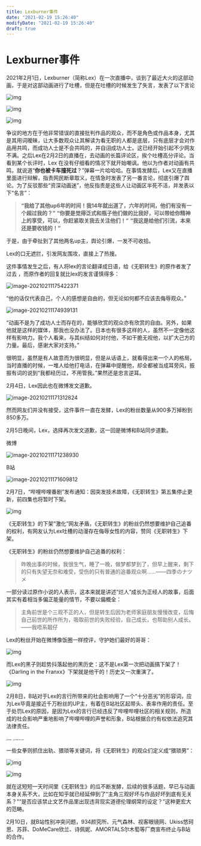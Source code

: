 ```yaml
---
title: Lexburner事件
date: "2021-02-19 15:26:40"
modifyDate: "2021-02-19 15:26:40"
draft: true
---
```

# Lexburner事件

2021年2月1日，Lexburner（简称Lex）在一次直播中，谈到了最近大火的这部动画，于是对这部动画进行了吐槽，但是在吐槽的时候发生了失言，发表了以下言论

![img](images/v2-3068a4da238cb118f2a37b8ed97158f7_720w.jpg)

![img](images/v2-8ce56b7a6dc7f998c61e3b024713d6b9_720w.jpg)

![img](images/v2-2fbf4aad35e34f399f802111979d151d_720w.jpg)

争议的地方在于他非常错误的直接批判作品的观众，而不是角色或作品本身，尤其是其用词暧昧，让大多数观众让其解读为看无职的人都是底层，只有底层才会对作品用共鸣，而成功人士是不会共鸣的，并自诩成功人士。这已经开始引起不少网友不满。之后Lex在2月2日的直播在，去动画的长篇评论区，挨个吐槽高分评论。当看到某个长评时，Lex 在没有仔细看的情况下就开始嘲讽。他以为作者对动画有共鸣，就说道“**你也被卡车撞死过**？”弹幕一片哈哈哈。在事情发酵后，Lex又在直播里面进行辩解，指责网民断章取义，在情急时发表了另一番言论，彻底引爆了舆论。为了反驳那些“资深动画迷”，他反指责是这些人让动画区半死不活，并发表以下“名言”：

> **“我给了其他up6年的时间！我14年就出道了，六年的时间，他们有没有一个超过我的？”**
> **“你要是觉得泛式和瓶子他们做的比我好，可以带给你精神上的享受，可以，你赶紧取关我去关注他们！”**
> **“我这是给他们引流，本来还是要收钱的！”**

于是，由于牵扯到了其他两名up主，舆论引爆，一发不可收拾。

Lex的口无遮拦，引发网友围攻，直接上了热搜。

这件事情发生之后，有人将lex的言论翻译成日语，给《无职转生》的原作者发了过去 ，而原作者的回复就比lex的发言谨慎得多：

![image-20210211175422371](images/image-20210211175422371.png)

“他的话仅代表自己，个人的感想是自由的，但无论如何都不应该去侮辱观众。”

![image-20210211174939131](images/image-20210211174939131.png)

“动画不是为了成功人士而存在的，能够欣赏的观众亦有欣赏的自由。另外，如果他就是这样的媒体，那我也没办法了。日本也有很多这样的人，虽然不一定像他这样有影响力。我个人看来，与其纠结如何对付他，不如干脆无视他，以扩大己方的力量。最后，感谢大家对支持。”

很明显，虽然是有人故意而为很明显，但是从话语上，就看得出来一个人的格局，当时直播的时候，一堆人给他打电话，在弹幕中提醒他，却全都被当成耳旁风，振振有词的说到“我都经历过，不用管我。”果然还是忠言逆耳。

2月4日，Lex因此也在微博发文道歉。

![image-20210211171312824](images/image-20210211171312824.png)

然而网友们并没有接受，这件事件一直在发酵，Lex的粉丝数量从900多万掉粉到850多万。

2月5日晚间，Lex，选择再次发文道歉，这一回是微博和B站同步道歉。

微博

![image-20210211171238930](images/image-20210211171238930.png)

B站

![image-20210211171609812](images/image-20210211171609812.png)

2月7日，“哔哩哔哩番剧”发布通知：因突发技术故障，《无职转生》第五集停止更新，前四集也将暂时下架。

![img](images/6527b9b63a9f93d8dccb1b0146fe76e41276fc0d.png)

《无职转生》的下架“激化”网友矛盾，《无职转生》的粉丝仍然想要维护自己追番的权利，有网友认为Lex吐槽的动漫存在侮辱女性的内容，赞同《无职转生》下架。

《无职转生》的粉丝仍然想要维护自己追番的权利：

> 昨晚出事的时候，我很生气，睡了一晚，做梦都梦到了，但早上醒来，剩下的只有失望无奈和难受，受伤的只有普通的追番观众啊……——四季のナツメ

一部分读过原作小说的人表示，这本来就是讲述“烂人”成长为正经人的故事，后面其实有着相当多偏正能量的情节，不要以偏概全：

> 主角前世是个三观不正的人，但是转生后因为老师家庭朋友慢慢改变，后悔自己前世的所作所为，吸取前世的失败经验，自己成长，也帮助别人成长。——我唔系靓仔

Lex的粉丝开始在微博像饭圈一样控评，守护她们最好的哥哥：

![img](images/v2-38a6b470b43e14c119e874bb120af529_720w.jpg)

而Lex的黑子则趁势抖落起他的黑历史：这不是Lex第一次把动画搞下架了！《Darling in the Franxx》下架就是他干的！历史又一次重演了。

![img](images/v2-83af65392e0f7d68952969fd8bcfc83d_720w.jpg)

2月8日，B站对于Lex的言行所带来的社会影响用了一个“十分恶劣”的形容词，应为Lex毕竟是接近千万粉丝的UP主，有着在B站社区起带头、表率作用的责任。至于处罚Lex的原因，是因为Lex的言行已经违反了哔哩哔哩社区的相关规则，所造成的社会影响严重地影响了哔哩哔哩的声誉和形象，B站根据合约有权依法追究其法律责任。

<img src="images/13601ca350cee5955875cec336002538fb95a16c.jpg" alt="Image" style="zoom: 25%;" />

<img src="images/LexBurner_ban.png" alt="LexBurner_ban" style="zoom:25%;" />

一些女拳则抓住出轨、猥琐等关键词，将《无职转生》的观众们定义成“猥琐男”：

![img](images/v2-7c529cd2c83181de052ba13d37058f2b_720w.jpg)

![img](images/v2-dcf7e9ce05b0ee4f70bcbe522272751e_720w.jpg)

就在这短短一天时间里《无职转生》的瓜不断发酵，后续的很多话题，早已与动画本身关系不大，比如在知乎就已经延伸到了“主角三观好坏与作品好坏到底有无关系？”“是否应该禁止文艺作品里出现违背现实道德伦理纲常的设定？”这种更宏大的范畴。

2月10日，就B站性别冲突问题，934颜究所、元气森林、视客眼镜网、Ukiss悠珂思、苏菲、DoMeCare欣兰、诗佩妮、AMORTALS尔木萄等厂商宣布终止与B站的合作。

